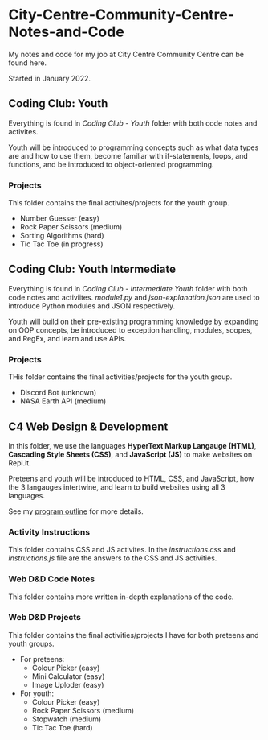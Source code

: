 # City-Centre-Community-Centre-Notes-and-Code

My notes and code for my job at City Centre Community Centre can be found here.

Started in January 2022.

## Coding Club: Youth

Everything is found in *Coding Club - Youth* folder with both code notes and activites.

Youth will be introduced to programming concepts such as what data types are and how to use them, become familiar with if-statements, loops, and functions, and be introduced to object-oriented programming.

### Projects

This folder contains the final activites/projects for the youth group.

- Number Guesser (easy)
- Rock Paper Scissors (medium)
- Sorting Algorithms (hard)
- Tic Tac Toe (in progress)

## Coding Club: Youth Intermediate

Everything is found in *Coding Club - Intermediate Youth* folder with both code notes and activiites. *module1.py* and *json-explanation.json* are used to introduce Python modules and JSON respectively.

Youth will build on their pre-existing programming knowledge by expanding on OOP concepts, be introduced to exception handling, modules, scopes, and RegEx, and learn and use APIs.

### Projects

THis folder contains the final activities/projects for the youth group.

- Discord Bot (unknown)
- NASA Earth API (medium)

## C4 Web Design & Development

In this folder, we use the languages **HyperText Markup Langauge (HTML)**, **Cascading Style Sheets (CSS)**, and **JavaScript (JS)** to make websites on Repl.it.

Preteens and youth will be introduced to HTML, CSS, and JavaScript, how the 3 langauges intertwine, and learn to build websites using all 3 languages.

See my [program outline](/Web%20D&D/program-outline.md) for more details.

### Activity Instructions

This folder contains CSS and JS activites. In the *instructions.css* and *instructions.js* file are the answers to the CSS and JS activities.

### Web D&D Code Notes

This folder contains more written in-depth explanations of the code.

### Web D&D Projects

This folder contains the final activities/projects I have for both preteens and youth groups.

- For preteens:
  - Colour Picker (easy)
  - Mini Calculator (easy)
  - Image Uploder (easy)
- For youth:
  - Colour Picker (easy)
  - Rock Paper Scissors (medium)
  - Stopwatch (medium)
  - Tic Tac Toe (hard)
